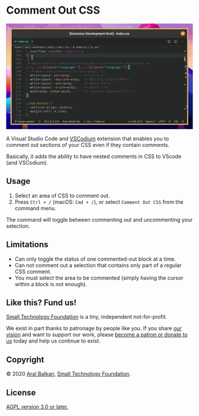 # Comment Out CSS

![Demonstration of a block of CSS code that contains comments being commented-out and re-enabled using this extension.](images/comment-out-css.gif)

A Visual Studio Code and [VSCodium](https://vscodium.com/) extension that enables you to comment out sections of your CSS even if they contain comments.

Basically, it adds the ability to have nested comments in CSS to VScode (and VSCodium).

## Usage

1. Select an area of CSS to comment out.
2. Press `Ctrl + /` (macOS: `Cmd + /`), or select `Comment Out CSS` from the command menu.

The command will toggle between commenting out and uncommenting your selection.

## Limitations

  - Can only toggle the status of one commented-out block at a time.
  - Can not comment out a selection that contains only part of a regular CSS comment.
  - You must select the area to be commented (simply having the cursor within a block is not enough).

## Like this? Fund us!

[Small Technology Foundation](https://small-tech.org) is a tiny, independent not-for-profit.

We exist in part thanks to patronage by people like you. If you share [our vision](https://small-tech.org/about/#small-technology) and want to support our work, please [become a patron or donate to us](https://small-tech.org/fund-us) today and help us continue to exist.

## Copyright

&copy; 2020 [Aral Balkan](https://ar.al), [Small Technology Foundation](https://small-tech.org).

## License

[AGPL version 3.0 or later.](https://www.gnu.org/licenses/agpl-3.0.en.html)
